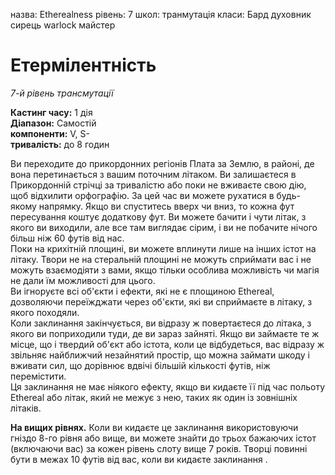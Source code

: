 назва: Etherealness рівень: 7 школ: транмутація класи: Бард духовник сирець warlock майстер

# Етермілентність
_7-й рівень трансмутації_

**Кастинг часу:** 1 дія    
**Діапазон:** Самостій    
**компоненти:** V, S-    
**тривалість:** до 8 годин

Ви переходите до прикордонних регіонів Плата за Землю, в районі, де вона перетинається з вашим поточним літаком. Ви залишаєтеся в Прикордонній стрічці за тривалістю або поки не вживаєте свою дію, щоб відхилити орфографію. За цей час ви можете рухатися в будь-якому напрямку. Якщо ви спуститесь вверх чи вниз, то кожна фут пересування коштує додаткову фут. Ви можете бачити і чути літак, з якого ви виходили, але все там виглядає сірим, і ви не побачите нічого більш ніж 60 футів від нас.    
Поки на крихітній площині, ви можете вплинути лише на інших істот на літаку. Твори не на стеральній площині не можуть сприймати вас і не можуть взаємодіяти з вами, якщо тільки особлива можливість чи магія не дали їм можливості для цього.    
Ви ігноруєте всі об'єкти і ефекти, які не є площиною Ethereal, дозволяючи переїжджати через об'єкти, які ви сприймаєте в літаку, з якого походяли.    
Коли заклинання закінчується, ви відразу ж повертаєтеся до літака, з якого ви поприходили туди, де ви зараз зайняті. Якщо ви займаєте те ж місце, що і твердий об'єкт або істота, коли це відбудеться, вас відразу ж звільняє найближчий незайнятий простір, що можна займати шкоду і вживати сил, що дорівнює вдвічі більшій кількості футів, ніж перемістити.    
Ця заклинання не має ніякого ефекту, якщо ви кидаєте її під час польоту Ethereal або літак, який не межує з нею, таких як один із зовнішніх літаків.

**На вищих рівнях.** Коли ви кидаєте це заклинання використовуючи гніздо 8-го рівня або вище, ви можете знайти до трьох бажаючих істот (включаючи вас) за кожен рівень слоту вище 7 років. Творці повинні бути в межах 10 футів від вас, коли ви кидаєте заклинання . 